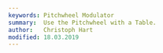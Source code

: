 ```yaml
---
keywords: Pitchwheel Modulator
summary:  Use the Pitchwheel with a Table.
author:   Christoph Hart
modified: 18.03.2019
---
```

